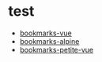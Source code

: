 # test
- [bookmarks-vue](./bookmarks-vue.html)
- [bookmarks-alpine](https://konskarz.github.io/test/bookmarks-alpine.html)
- [bookmarks-petite-vue](https://konskarz.github.io/test/bookmarks-petite-vue.html)
